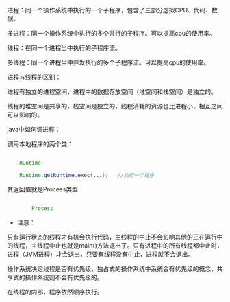 进程：同一个操作系统中执行的一个子程序，包含了三部分虚拟CPU、代码、数据。
多进程：同一个操作系统中执行的多个并行的子程序。可以提高cpu的使用率。
线程：在同一个进程当中执行的子程序流。
多线程：同一个进程当中并发执行的多个子程序流。可以提高cpu的使用率。
进程与线程的区别：
进程有独立的进程空间，进程中的数据存放空间（堆空间和栈空间）是独立的。
线程的堆空间是共享的，栈空间是独立的，线程消耗的资源也比进程小，相互之间可以影响的。
java中如何调进程：
调用本地程序的两个类：
```java  
	Runtime
	Runtime.getRuntime.exec(...);	//执行一个程序
```
其返回值就是Process类型
```java  
		Process	
```	
* 注意：
只有运行状态的线程才有机会执行代码，主线程的中止不会影响其他的正在运行中的线程，主线程中止也就是main()方法退出了。只有进程中的所有线程都中止时，进程（JVM进程）才会退出，只要有线程没有中止，进程就不会退出。
操作系统决定线程是否有优先级，独占式的操作系统中系统会有优先级的概念，共享式的操作系统则不会有优先级的。
在线程的内部，程序依然顺序执行。